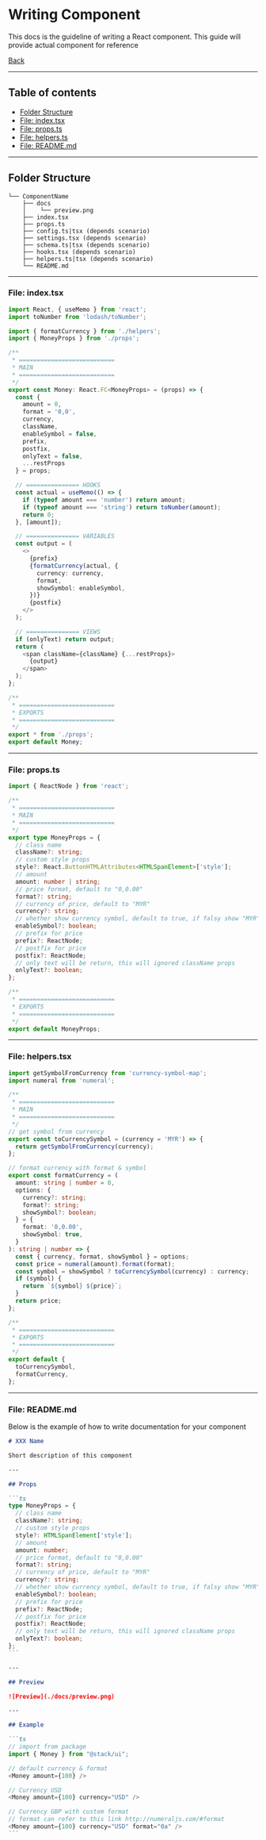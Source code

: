 # Writing Component

This docs is the guideline of writing a React component. This guide will provide actual component for reference

[Back](../README.md)

---

## Table of contents

- [Folder Structure](#folder-structure)
- [File: index.tsx](#file-indextsx)
- [File: props.ts](#file-propsts)
- [File: helpers.ts](#file-helperstsx)
- [File: README.md](#file-readmemd)

---

## Folder Structure

```text
└── ComponentName
    ├── docs
    │    └── preview.png
    ├── index.tsx
    ├── props.ts
    ├── config.ts|tsx (depends scenario)
    ├── settings.tsx (depends scenario)
    ├── schema.ts|tsx (depends scenario)
    ├── hooks.tsx (depends scenario)
    ├── helpers.ts|tsx (depends scenario)
    └── README.md
```

---

### File: index.tsx

```ts
import React, { useMemo } from 'react';
import toNumber from 'lodash/toNumber';

import { formatCurrency } from './helpers';
import { MoneyProps } from './props';

/**
 * ===========================
 * MAIN
 * ===========================
 */
export const Money: React.FC<MoneyProps> = (props) => {
  const {
    amount = 0,
    format = '0,0',
    currency,
    className,
    enableSymbol = false,
    prefix,
    postfix,
    onlyText = false,
    ...restProps
  } = props;

  // =============== HOOKS
  const actual = useMemo(() => {
    if (typeof amount === 'number') return amount;
    if (typeof amount === 'string') return toNumber(amount);
    return 0;
  }, [amount]);

  // =============== VARIABLES
  const output = (
    <>
      {prefix}
      {formatCurrency(actual, {
        currency: currency,
        format,
        showSymbol: enableSymbol,
      })}
      {postfix}
    </>
  );

  // =============== VIEWS
  if (onlyText) return output;
  return (
    <span className={className} {...restProps}>
      {output}
    </span>
  );
};

/**
 * ===========================
 * EXPORTS
 * ===========================
 */
export * from './props';
export default Money;
```

---

### File: props.ts

```ts
import { ReactNode } from 'react';

/**
 * ===========================
 * MAIN
 * ===========================
 */
export type MoneyProps = {
  // class name
  className?: string;
  // custom style props
  style?: React.ButtonHTMLAttributes<HTMLSpanElement>['style'];
  // amount
  amount: number | string;
  // price format, default to "0,0.00"
  format?: string;
  // currency of price, default to "MYR"
  currency?: string;
  // whether show currency symbol, default to true, if falsy show "MYR" instead of "RM"
  enableSymbol?: boolean;
  // prefix for price
  prefix?: ReactNode;
  // postfix for price
  postfix?: ReactNode;
  // only text will be return, this will ignored className props
  onlyText?: boolean;
};

/**
 * ===========================
 * EXPORTS
 * ===========================
 */
export default MoneyProps;
```

---

### File: helpers.tsx

```ts
import getSymbolFromCurrency from 'currency-symbol-map';
import numeral from 'numeral';

/**
 * ===========================
 * MAIN
 * ===========================
 */
// get symbol from currency
export const toCurrencySymbol = (currency = 'MYR') => {
  return getSymbolFromCurrency(currency);
};

// format currency with format & symbol
export const formatCurrency = (
  amount: string | number = 0,
  options: {
    currency?: string;
    format?: string;
    showSymbol?: boolean;
  } = {
    format: '0,0.00',
    showSymbol: true,
  }
): string | number => {
  const { currency, format, showSymbol } = options;
  const price = numeral(amount).format(format);
  const symbol = showSymbol ? toCurrencySymbol(currency) : currency;
  if (symbol) {
    return `${symbol} ${price}`;
  }
  return price;
};

/**
 * ===========================
 * EXPORTS
 * ===========================
 */
export default {
  toCurrencySymbol,
  formatCurrency,
};
```

---

### File: README.md

Below is the example of how to write documentation for your component

````md
# XXX Name

Short description of this component

---

## Props

```ts
type MoneyProps = {
  // class name
  className?: string;
  // custom style props
  style?: HTMLSpanElement['style'];
  // amount
  amount: number;
  // price format, default to "0,0.00"
  format?: string;
  // currency of price, default to "MYR"
  currency?: string;
  // whether show currency symbol, default to true, if falsy show "MYR" instead of "RM"
  enableSymbol?: boolean;
  // prefix for price
  prefix?: ReactNode;
  // postfix for price
  postfix?: ReactNode;
  // only text will be return, this will ignored className props
  onlyText?: boolean;
};
```

---

## Preview

![Preview](./docs/preview.png)

---

## Example

```ts
// import from package
import { Money } from "@stack/ui";

// default currency & format
<Money amount={100} />

// Currency USD
<Money amount={100} currency="USD" />

// Currency GBP with custom format
// format can refer to this link http://numeraljs.com/#format
<Money amount={100} currency="USD" format="0a" />
```
````
